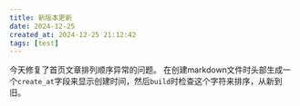 ```yaml
---
title: 新版本更新
date: 2024-12-25
created_at: 2024-12-25 21:12:42
tags: [test]
---
```


今天修复了首页文章排列顺序异常的问题。
在创建markdown文件时头部生成一个`create_at`字段来显示创建时间，然后`build`时检查这个字符来排序，从新到旧。

